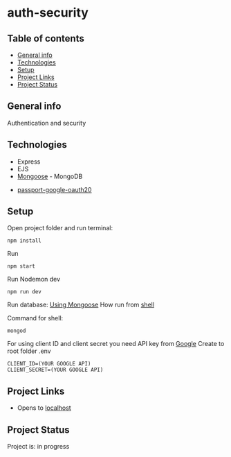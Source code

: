 # auth-security

## Table of contents
* [General info](#general-info)
* [Technologies](#technologies)
* [Setup](#setup)
* [Project Links](#project-links)
* [Project Status](#project-status)

## General info

Authentication and security


## Technologies
* Express
* EJS
* [Mongoose](https://www.npmjs.com/package/mongoose) - MongoDB
<!-- * [bcrypt](https://www.npmjs.com/package/bcrypt) -->
* [passport-google-oauth20](https://www.passportjs.org/packages/passport-google-oauth20/)

## Setup

Open project folder and run terminal:
```
npm install
```

Run 
```
npm start
```

Run Nodemon dev
```
npm run dev
```

Run database: 
[Using Mongoose](https://www.mongodb.com/try/download/community) How run from [shell](https://www.mongodb.com/docs/mongodb-shell/?_ga=2.189154979.982079961.1683104589-1260333011.1683100294)

Command for shell:
```
mongod
```

For using client ID and client secret you need API key from [Google](https://console.cloud.google.com/apis/dashboard?project=secret-386912)
Create to root folder .env
```
CLIENT_ID=(YOUR GOOGLE API)
CLIENT_SECRET=(YOUR GOOGLE API)
```

## Project Links
* Opens to [localhost](http://localhost:3000/)


## Project Status
Project is: in progress

<!--complete / no longer being worked on. If you are no longer working on it, provide reasons why. -->

<!-- ## Start new project

npm init -y 

### Installed packages use later
```
npm i express ejs body-parser

npm mongoose

npm i mongoose-encryption

npm i dotenv
```

for Hashing
```
npm i md5
``` -->
